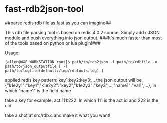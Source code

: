 # fast-rdb2json-tool

##parse redis rdb file as fast as you can imagine##

This rdb file parsing tool is based on redis 4.0.2 source. Simply add cJSON module and push everything into json output.
###It's much faster than most of the tools based on python or lua plugin!###

Usage:
```
[allen@WXF_WORKSTATION root]$ path/to/rdb2json -f path/to/rdbfile -o path/to/json_outputfile [ -l path/to/logfile(default:/tmp/rdbtools.log) ]
```

applied redis key pattern: key1:key2:key3:...
the json output will be {"k1e2y1":"key1","k1e2y2":"key2","k1e2y3":"key3",...,"name1":"val1",...}, in which "name1" is the field name 

take a key for example: act:111:222.  In which 111 is the act id and 222 is the uid

take a shot at src/rdb.c and make it what you want!